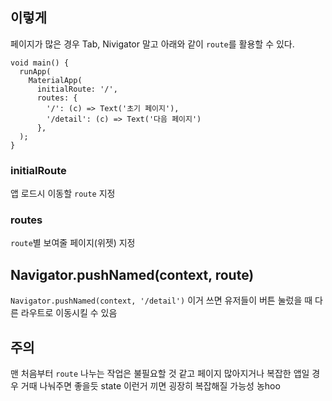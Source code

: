 <h2 id="이렇게">이렇게</h2>
<p>페이지가 많은 경우 Tab, Nivigator 말고 아래와 같이 <code>route</code>를 활용할 수 있다.</p>
<pre><code class="language-dart">void main() {
  runApp(
    MaterialApp(
      initialRoute: '/',
      routes: {
        '/': (c) =&gt; Text('초기 페이지'),
        '/detail': (c) =&gt; Text('다음 페이지')
      },
  );
}</code></pre>
<h3 id="initialroute">initialRoute</h3>
<p>앱 로드시 이동할 <code>route</code> 지정</p>
<h3 id="routes">routes</h3>
<p><code>route</code>별 보여줄 페이지(위젯) 지정</p>
<h2 id="navigatorpushnamedcontext-route">Navigator.pushNamed(context, route)</h2>
<p><code>Navigator.pushNamed(context, '/detail')</code>
이거 쓰면 유저들이 버튼 눌렀을 때 다른 라우트로 이동시킬 수 있음</p>
<h2 id="주의">주의</h2>
<p>맨 처음부터 <code>route</code> 나누는 작업은 불필요할 것 같고 페이지 많아지거나 복잡한 앱일 경우 거때 나눠주면 좋을듯 state 이런거 끼면 굉장히 복잡해질 가능성 농hoo</p>